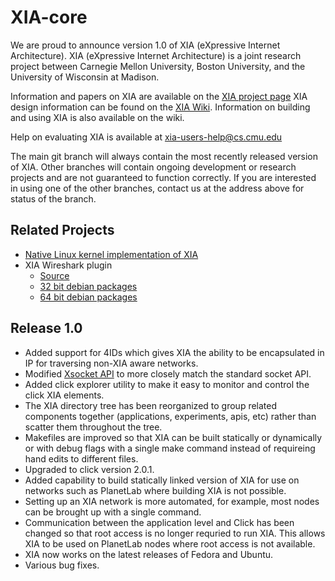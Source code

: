XIA-core
=======

We are proud to announce version 1.0 of XIA (eXpressive Internet Architecture). XIA (eXpressive Internet Architecture) is a joint research project between Carnegie Mellon University, Boston University, and the University of Wisconsin at Madison. 

Information and papers on XIA are available on the [XIA project page](http://cs.cmu.edu/~xia)
XIA design information can be found on the [XIA Wiki](https://github.com/XIA-Project/xia-core/wiki). Information on building and using XIA is also available on the wiki.

Help on evaluating XIA is available at <xia-users-help@cs.cmu.edu>

The main git branch will always contain the most recently released version of XIA. Other branches will contain ongoing development or research projects and are not guaranteed to function correctly. If you are interested in using one of the other branches, contact us at the address above for status of the branch.

Related Projects
----------------
- [Native Linux kernel implementation of XIA](https://github.com/AltraMayor/XIA-for-Linux)
- XIA Wireshark plugin
  * [Source](https://github.com/cjdoucette/wireshark-xia)
  * [32 bit debian packages](https://github.com/cjdoucette/wireshark-xia-pkg-i386)
  * [64 bit debian packages](https://github.com/cjdoucette/wireshark-xia-pkg)


Release 1.0
----------------
* Added support for 4IDs which gives XIA the ability to be encapsulated in IP for traversing non-XIA aware networks.
* Modified [Xsocket API](http://cs.cmu.edu/~xia/api/c) to more closely match the standard socket API.
* Added click explorer utility to make it easy to monitor and control the click XIA elements.
* The XIA directory tree has been reorganized to group related components together (applications, experiments, apis, etc) rather than scatter them throughout the tree.
* Makefiles are improved so that XIA can be built statically or dynamically or with debug flags with a single make command instead of requireing hand edits to different files.
* Upgraded to click version 2.0.1.
* Added capability to build statically linked version of XIA for use on networks such as PlanetLab where building XIA is not possible.
* Setting up an XIA network is more automated, for example, most nodes can be brought up with a single command.
* Communication between the application level and Click has been changed so that root access is no longer requried to run XIA. This allows XIA to be used on PlanetLab nodes where root access is not available.
* XIA now works on the latest releases of Fedora and Ubuntu.
* Various bug fixes.

